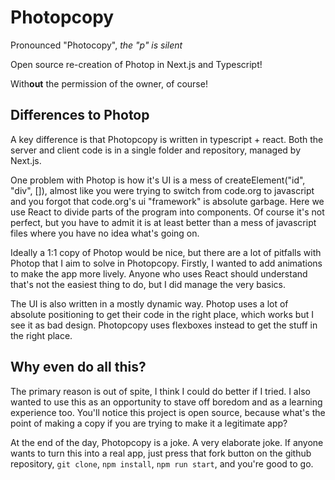 # Photopcopy
Pronounced "Photocopy", *the "p" is silent*

Open source re-creation of Photop in Next.js and Typescript!

With**out** the permission of the owner, of course!

## Differences to Photop
A key difference is that Photopcopy is written in typescript + react. Both the server and client code is in a single folder and repository, managed by Next.js.

One problem with Photop is how it's UI is a mess of createElement("id", "div", []), almost like you were trying to switch from code.org to javascript and you forgot that code.org's ui "framework" is absolute garbage.
Here we use React to divide parts of the program into components. Of course it's not perfect, but you have to admit it is at least better than a mess of javascript files where you have no idea what's going on.

Ideally a 1:1 copy of Photop would be nice, but there are a lot of pitfalls with Photop that I aim to solve in Photopcopy. Firstly, I wanted to add animations to make the app more lively. Anyone who uses React should understand that's not the easiest thing to do, but I did manage the very basics.

The UI is also written in a mostly dynamic way. Photop uses a lot of absolute positioning to get their code in the right place, which works but I see it as bad design. Photopcopy uses flexboxes instead to get the stuff in the right place.

## Why even do all this?
The primary reason is out of spite, I think I could do better if I tried. I also wanted to use this as an opportunity to stave off boredom and as a learning experience too. You'll notice this project is open source, because what's the point of making a copy if you are trying to make it a legitimate app?

At the end of the day, Photopcopy is a joke. A very elaborate joke. If anyone wants to turn this into a real app, just press that fork button on the github repository, `git clone`, `npm install`, `npm run start`, and you're good to go.